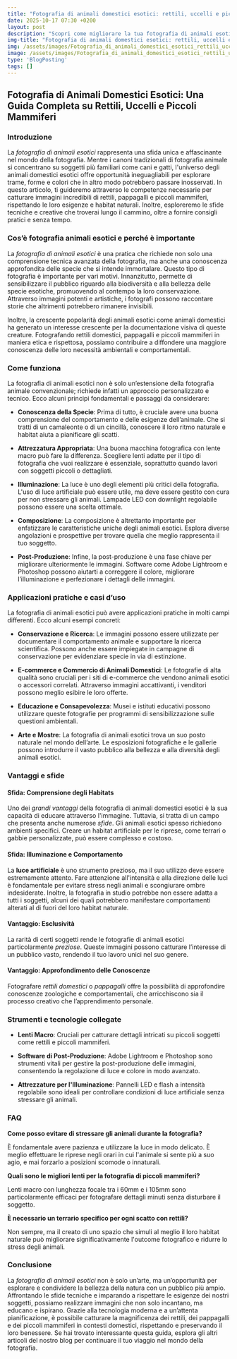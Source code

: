 ```yaml
---
title: "Fotografia di animali domestici esotici: rettili, uccelli e piccoli mammiferi"
date: 2025-10-17 07:30 +0200
layout: post
description: "Scopri come migliorare la tua fotografia di animali esotici, immortalando rettili domestici e pappagalli con consigli su habitat e luce artificiale."
img-title: "Fotografia di animali domestici esotici: rettili, uccelli e piccoli mammiferi"
img: /assets/images/Fotografia_di_animali_domestici_esotici_rettili_uccelli_e_piccoli_mammiferi.jpg
image: /assets/images/Fotografia_di_animali_domestici_esotici_rettili_uccelli_e_piccoli_mammiferi.jpg
type: 'BlogPosting'
tags: []
---
```


## Fotografia di Animali Domestici Esotici: Una Guida Completa su Rettili, Uccelli e Piccoli Mammiferi

### Introduzione

La *fotografia di animali esotici* rappresenta una sfida unica e affascinante nel mondo della fotografia. Mentre i canoni tradizionali di fotografia animale si concentrano su soggetti più familiari come cani e gatti, l'universo degli animali domestici esotici offre opportunità ineguagliabili per esplorare trame, forme e colori che in altro modo potrebbero passare inosservati. In questo articolo, ti guideremo attraverso le competenze necessarie per catturare immagini incredibili di rettili, pappagalli e piccoli mammiferi, rispettando le loro esigenze e habitat naturali. Inoltre, esploreremo le sfide tecniche e creative che troverai lungo il cammino, oltre a fornire consigli pratici e senza tempo.

### Cos’è fotografia animali esotici e perché è importante

La *fotografia di animali esotici* è una pratica che richiede non solo una comprensione tecnica avanzata della fotografia, ma anche una conoscenza approfondita delle specie che si intende immortalare. Questo tipo di fotografia è importante per vari motivi. Innanzitutto, permette di sensibilizzare il pubblico riguardo alla biodiversità e alla bellezza delle specie esotiche, promuovendo al contempo la loro conservazione. Attraverso immagini potenti e artistiche, i fotografi possono raccontare storie che altrimenti potrebbero rimanere invisibili.

Inoltre, la crescente popolarità degli animali esotici come animali domestici ha generato un interesse crescente per la documentazione visiva di queste creature. Fotografando rettili domestici, pappagalli e piccoli mammiferi in maniera etica e rispettosa, possiamo contribuire a diffondere una maggiore conoscenza delle loro necessità ambientali e comportamentali.

### Come funziona

La fotografia di animali esotici non è solo un’estensione della fotografia animale convenzionale; richiede infatti un approccio personalizzato e tecnico. Ecco alcuni principi fondamentali e passaggi da considerare:

- **Conoscenza della Specie**: Prima di tutto, è cruciale avere una buona comprensione del comportamento e delle esigenze dell’animale. Che si tratti di un camaleonte o di un cincillà, conoscere il loro ritmo naturale e habitat aiuta a pianificare gli scatti.

- **Attrezzatura Appropriata**: Una buona macchina fotografica con lente macro può fare la differenza. Scegliere lenti adatte per il tipo di fotografia che vuoi realizzare è essenziale, soprattutto quando lavori con soggetti piccoli o dettagliati.

- **Illuminazione**: La luce è uno degli elementi più critici della fotografia. L'uso di luce artificiale può essere utile, ma deve essere gestito con cura per non stressare gli animali. Lampade LED con downlight regolabile possono essere una scelta ottimale.

- **Composizione**: La composizione è altrettanto importante per enfatizzare le caratteristiche uniche degli animali esotici. Esplora diverse angolazioni e prospettive per trovare quella che meglio rappresenta il tuo soggetto.

- **Post-Produzione**: Infine, la post-produzione è una fase chiave per migliorare ulteriormente le immagini. Software come Adobe Lightroom e Photoshop possono aiutarti a correggere il colore, migliorare l’illuminazione e perfezionare i dettagli delle immagini.

### Applicazioni pratiche e casi d’uso

La fotografia di animali esotici può avere applicazioni pratiche in molti campi differenti. Ecco alcuni esempi concreti:

- **Conservazione e Ricerca**: Le immagini possono essere utilizzate per documentare il comportamento animale e supportare la ricerca scientifica. Possono anche essere impiegate in campagne di conservazione per evidenziare specie in via di estinzione.

- **E-commerce e Commercio di Animali Domestici**: Le fotografie di alta qualità sono cruciali per i siti di e-commerce che vendono animali esotici o accessori correlati. Attraverso immagini accattivanti, i venditori possono meglio esibire le loro offerte.

- **Educazione e Consapevolezza**: Musei e istituti educativi possono utilizzare queste fotografie per programmi di sensibilizzazione sulle questioni ambientali.

- **Arte e Mostre**: La fotografia di animali esotici trova un suo posto naturale nel mondo dell’arte. Le esposizioni fotografiche e le gallerie possono introdurre il vasto pubblico alla bellezza e alla diversità degli animali esotici.

### Vantaggi e sfide

#### Sfida: Comprensione degli Habitats

Uno dei *grandi vantaggi* della fotografia di animali domestici esotici è la sua capacità di educare attraverso l'immagine. Tuttavia, si tratta di un campo che presenta anche numerose *sfide*. Gli animali esotici spesso richiedono ambienti specifici. Creare un habitat artificiale per le riprese, come terrari o gabbie personalizzate, può essere complesso e costoso.

#### Sfida: Illuminazione e Comportamento

La **luce artificiale** è uno strumento prezioso, ma il suo utilizzo deve essere estremamente attento. Fare attenzione all'intensità e alla direzione delle luci è fondamentale per evitare stress negli animali e scongiurare ombre indesiderate. Inoltre, la fotografia in studio potrebbe non essere adatta a tutti i soggetti, alcuni dei quali potrebbero manifestare comportamenti alterati al di fuori del loro habitat naturale.

#### Vantaggio: Esclusività

La rarità di certi soggetti rende le fotografie di animali esotici particolarmente *preziose*. Queste immagini possono catturare l’interesse di un pubblico vasto, rendendo il tuo lavoro unici nel suo genere.

#### Vantaggio: Approfondimento delle Conoscenze

Fotografare *rettili domestici* o *pappagalli* offre la possibilità di approfondire conoscenze zoologiche e comportamentali, che arricchiscono sia il processo creativo che l’apprendimento personale.

### Strumenti e tecnologie collegate

- **Lenti Macro**: Cruciali per catturare dettagli intricati su piccoli soggetti come rettili e piccoli mammiferi.

- **Software di Post-Produzione**: Adobe Lightroom e Photoshop sono strumenti vitali per gestire la post-produzione delle immagini, consentendo la regolazione di luce e colore in modo avanzato.

- **Attrezzature per l'Illuminazione**: Pannelli LED e flash a intensità regolabile sono ideali per controllare condizioni di luce artificiale senza stressare gli animali.

### FAQ

**Come posso evitare di stressare gli animali durante la fotografia?**

È fondamentale avere pazienza e utilizzare la luce in modo delicato. È meglio effettuare le riprese negli orari in cui l'animale si sente più a suo agio, e mai forzarlo a posizioni scomode o innaturali.

**Quali sono le migliori lenti per la fotografia di piccoli mammiferi?**

Lenti macro con lunghezza focale tra i 60mm e i 105mm sono particolarmente efficaci per fotografare dettagli minuti senza disturbare il soggetto.

**È necessario un terrario specifico per ogni scatto con rettili?**

Non sempre, ma il creato di uno spazio che simuli al meglio il loro habitat naturale può migliorare significativamente l'outcome fotografico e ridurre lo stress degli animali.

### Conclusione

La *fotografia di animali esotici* non è solo un’arte, ma un’opportunità per esplorare e condividere la bellezza della natura con un pubblico più ampio. Affrontando le sfide tecniche e imparando a rispettare le esigenze dei nostri soggetti, possiamo realizzare immagini che non solo incantano, ma educano e ispirano. Grazie alla tecnologia moderna e a un’attenta pianificazione, è possibile catturare la magnificenza dei rettili, dei pappagalli e dei piccoli mammiferi in contesti domestici, rispettando e preservando il loro benessere. Se hai trovato interessante questa guida, esplora gli altri articoli del nostro blog per continuare il tuo viaggio nel mondo della fotografia.